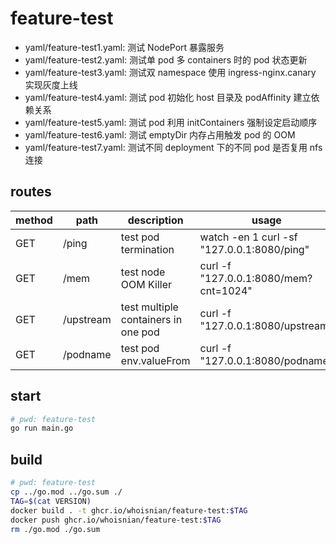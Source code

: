 # feature-test
* yaml/feature-test1.yaml: 测试 NodePort 暴露服务
* yaml/feature-test2.yaml: 测试单 pod 多 containers 时的 pod 状态更新
* yaml/feature-test3.yaml: 测试双 namespace 使用 ingress-nginx.canary 实现灰度上线
* yaml/feature-test4.yaml: 测试 pod 初始化 host 目录及 podAffinity 建立依赖关系
* yaml/feature-test5.yaml: 测试 pod 利用 initContainers 强制设定启动顺序
* yaml/feature-test6.yaml: 测试 emptyDir 内存占用触发 pod 的 OOM
* yaml/feature-test7.yaml: 测试不同 deployment 下的不同 pod 是否复用 nfs 连接

## routes
| method | path      | description                         | usage                                      |
| ------ | --------- | ----------------------------------- | ------------------------------------------ |
| GET    | /ping     | test pod termination                | watch -en 1 curl -sf "127.0.0.1:8080/ping" |
| GET    | /mem      | test node OOM Killer                | curl -f "127.0.0.1:8080/mem?cnt=1024"      |
| GET    | /upstream | test multiple containers in one pod | curl -f "127.0.0.1:8080/upstream"          |
| GET    | /podname  | test pod env.valueFrom              | curl -f "127.0.0.1:8080/podname"           |

## start
```sh
# pwd: feature-test
go run main.go
```

## build
```sh
# pwd: feature-test
cp ../go.mod ../go.sum ./
TAG=$(cat VERSION)
docker build . -t ghcr.io/whoisnian/feature-test:$TAG
docker push ghcr.io/whoisnian/feature-test:$TAG
rm ./go.mod ./go.sum
```
